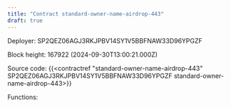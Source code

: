 ```yaml
---
title: "Contract standard-owner-name-airdrop-443"
draft: true
---
```

Deployer: SP2QEZ06AGJ3RKJPBV14SY1V5BBFNAW33D96YPGZF


 



Block height: 167922 (2024-09-30T13:00:21.000Z)

Source code: {{<contractref "standard-owner-name-airdrop-443" SP2QEZ06AGJ3RKJPBV14SY1V5BBFNAW33D96YPGZF standard-owner-name-airdrop-443>}}

Functions:


